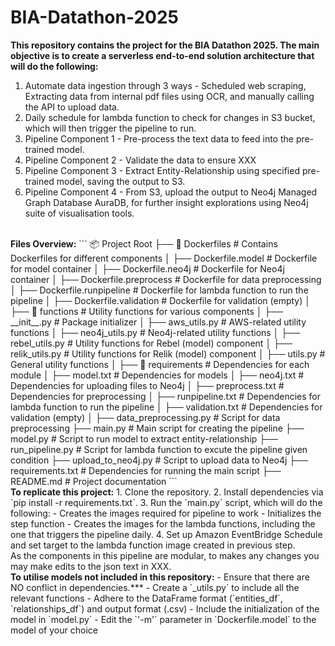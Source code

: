 # BIA-Datathon-2025
<b>This repository contains the project for the BIA Datathon 2025. The main objective is to create a serverless end-to-end solution architecture that will do the following:</b>
1. Automate data ingestion through 3 ways - Scheduled web scraping, Extracting data from internal pdf files using OCR, and manually calling the API to upload data.
2. Daily schedule for lambda function to check for changes in S3 bucket, which will then trigger the pipeline to run.
3. Pipeline Component 1 - Pre-process the text data to feed into the pre-trained model.
4. Pipeline Component 2 - Validate the data to ensure XXX
5. Pipeline Component 3 - Extract Entity-Relationship using specified pre-trained model, saving the output to S3.
6. Pipeline Component 4 - From S3, upload the output to Neo4j Managed Graph Database AuraDB, for further insight explorations using Neo4j suite of visualisation tools.
<br>
<b>Files Overview:</b>
```
📦 Project Root
├── 📂 Dockerfiles               # Contains Dockerfiles for different components
│   ├── Dockerfile.model         # Dockerfile for model container
│   ├── Dockerfile.neo4j         # Dockerfile for Neo4j container
│   ├── Dockerfile.preprocess    # Dockerfile for data preprocessing
│   ├── Dockerfile.runpipeline   # Dockerfile for lambda function to run the pipeline
│   ├── Dockerfile.validation    # Dockerfile for validation (empty)
│
├── 📂 functions                 # Utility functions for various components
│   ├── __init__.py              # Package initializer
│   ├── aws_utils.py             # AWS-related utility functions
│   ├── neo4j_utils.py           # Neo4j-related utility functions
│   ├── rebel_utils.py           # Utility functions for Rebel (model) component
│   ├── relik_utils.py           # Utility functions for Relik (model) component
│   ├── utils.py                 # General utility functions
│
├── 📂 requirements              # Dependencies for each module
│   ├── model.txt                # Dependencies for models
│   ├── neo4j.txt                # Dependencies for uploading files to Neo4j
│   ├── preprocess.txt           # Dependencies for preprocessing
│   ├── runpipeline.txt          # Dependencies for lambda function to run the pipeline
│   ├── validation.txt           # Dependencies for validation (empty)
│
├── data_preprocessing.py        # Script for data preprocessing
├── main.py                      # Main script for creating the pipeline
├── model.py                     # Script to run model to extract entity-relationship
├── run_pipeline.py              # Script for lambda function to excute the pipeline given condition
├── upload_to_neo4j.py           # Script to upload data to Neo4j
├── requirements.txt             # Dependencies for running the main script
├── README.md                    # Project documentation
```
<br>
<b>To replicate this project:</b>
1. Clone the repository.
2. Install dependencies via `pip install -r requirements.txt`.
3. Run the `main.py` script, which will do the following:
  -  Creates the images required for pipeline to work
  -  Initializes the step function
  -  Creates the images for the lambda functions, including the one that triggers the pipeline daily.
4. Set up Amazon EventBridge Schedule and set target to the lambda function image created in previous step.
<br>
As the components in this pipeline are modular, to makes any changes you may make edits to the json text in XXX.
<br>
<b>To utilise models not included in this repository:</b>
- Ensure that there are NO conflict in dependencies.***
- Create a `<model>_utils.py` to include all the relevant functions
- Adhere to the DataFrame format (`entities_df`, `relationships_df`) and output format (.csv)
- Include the initialization of the model in `model.py`
- Edit the `'-m'` parameter in `Dockerfile.model` to the model of your choice
